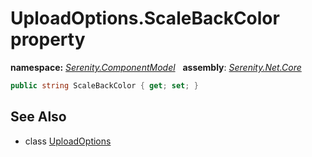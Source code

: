 # UploadOptions.ScaleBackColor property
**namespace:** *[Serenity.ComponentModel](../../README.md#serenity.componentmodel-namespace)*   **assembly**: *[Serenity.Net.Core](../../README.md)*

```csharp
public string ScaleBackColor { get; set; }
```

## See Also

* class [UploadOptions](../UploadOptions.md)
